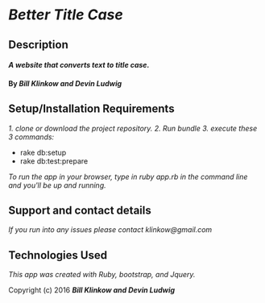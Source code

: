 # _Better Title Case_

## Description

#### _A website that converts text to title case._

#### By _*Bill Klinkow and Devin Ludwig*_

## Setup/Installation Requirements

_1. clone or download the project repository._
_2. Run bundle_
_3. execute these 3 commands:_
* rake db:setup
* rake db:test:prepare

_To run the app in your browser, type in ruby app.rb in the command line and you'll be up and running._

## Support and contact details

_If you run into any issues please contact klinkow@gmail.com_

## Technologies Used

_This app was created with Ruby, bootstrap, and Jquery._

Copyright (c) 2016 **_Bill Klinkow and Devin Ludwig_**
